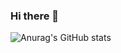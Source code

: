 ### Hi there 👋

<!--
**mahmoud-alawad/mahmoud-alawad** is a ✨ _special_ ✨ repository because its `README.md` (this file) appears on your GitHub profile.

- 🔭 I’m currently working on vuejs and laravel
- 🌱 I’m currently learning php
- 📫 How to reach me: 
-->


![Anurag's GitHub stats](https://github-readme-stats.vercel.app/api?username=mahmoud-alawad&show_icons=true)
